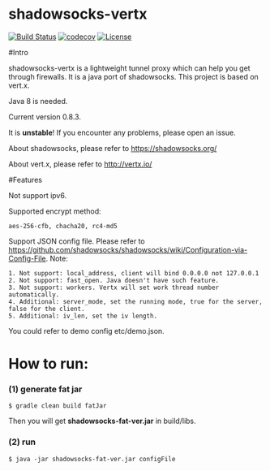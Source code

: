 shadowsocks-vertx
================

[![Build Status](https://travis-ci.org/Bestoa/shadowsocks-vertx.svg?branch=master)](https://travis-ci.org/Bestoa/shadowsocks-vertx)
[![codecov](https://codecov.io/gh/Bestoa/shadowsocks-vertx/branch/master/graph/badge.svg)](https://codecov.io/gh/Bestoa/shadowsocks-vertx)
[![License](http://img.shields.io/:license-apache-blue.svg?style=flat-square)](http://www.apache.org/licenses/LICENSE-2.0.html)

#Intro

shadowsocks-vertx is a lightweight tunnel proxy which can help you get through firewalls. It is a java port of shadowsocks. This project is based on vert.x.

Java 8 is needed.

Current version 0.8.3.

It is **unstable**! If you encounter any problems, please open an issue.

About shadowsocks, please refer to https://shadowsocks.org/

About vert.x, please refer to http://vertx.io/

#Features

Not support ipv6.

Supported encrypt method:

    aes-256-cfb, chacha20, rc4-md5


Support JSON config file. Please refer to https://github.com/shadowsocks/shadowsocks/wiki/Configuration-via-Config-File.
Note:

    1. Not support: local_address, client will bind 0.0.0.0 not 127.0.0.1
    2. Not support: fast_open. Java doesn't have such feature.
    3. Not support: workers. Vertx will set work thread number automatically.
    4. Additional: server_mode, set the running mode, true for the server, false for the client.
    5. Additional: iv_len, set the iv length.

You could refer to demo config etc/demo.json.

How to run:
===========

### (1) generate fat jar
```
$ gradle clean build fatJar
```


Then you will get **shadowsocks-fat-ver.jar** in build/libs.

### (2) run
```
$ java -jar shadowsocks-fat-ver.jar configFile
```

